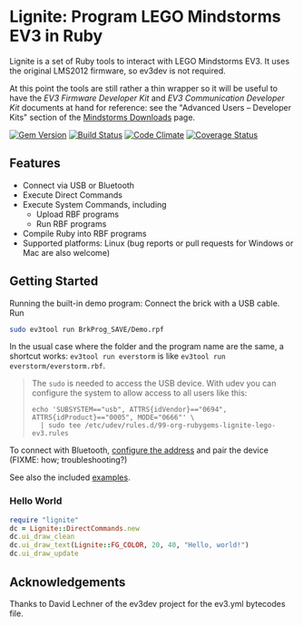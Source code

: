 # Lignite: Program LEGO Mindstorms EV3 in Ruby

Lignite is a set of Ruby tools to interact with LEGO Mindstorms EV3.
It uses the original LMS2012 firmware, so ev3dev is not required.

At this point the tools are still rather a thin wrapper so it will be useful
to have the *EV3 Firmware Developer Kit* and *EV3 Communication Developer Kit*
documents at hand for reference: see the "Advanced Users – Developer Kits"
section of the
[Mindstorms Downloads](https://www.lego.com/en-us/mindstorms/downloads) page.

[![Gem Version][GV img]][Gem Version]
[![Build Status][BS img]][Build Status]
[![Code Climate][CC img]][Code Climate]
[![Coverage Status][CS img]][Coverage Status]

[Gem Version]: https://rubygems.org/gems/lignite
[Build Status]: https://travis-ci.org/mvidner/lignite
[Code Climate]: https://codeclimate.com/github/mvidner/lignite
[Coverage Status]: https://coveralls.io/r/mvidner/lignite

[GV img]: https://badge.fury.io/rb/lignite.png
[BS img]: https://travis-ci.org/mvidner/lignite.png
[CC img]: https://codeclimate.com/github/mvidner/lignite.png
[CS img]: https://coveralls.io/repos/mvidner/lignite/badge.png?branch=master

## Features

- Connect via USB or Bluetooth
- Execute Direct Commands
- Execute System Commands, including
    - Upload RBF programs
    - Run RBF programs
- Compile Ruby into RBF programs
- Supported platforms: Linux
  (bug reports or pull requests for Windows or Mac are also welcome)


## Getting Started

Running the built-in demo program: Connect the brick with a USB cable. Run

```sh
sudo ev3tool run BrkProg_SAVE/Demo.rpf
```

In the usual case where the folder and the program name are the same, a
shortcut works: `ev3tool run everstorm` is like `ev3tool run
everstorm/everstorm.rbf`.

> The `sudo` is needed to access the USB device.
> With udev you can configure the system to allow access to all users like this:
>
>     echo 'SUBSYSTEM=="usb", ATTRS{idVendor}=="0694", ATTRS{idProduct}=="0005", MODE="0666"' \
>       | sudo tee /etc/udev/rules.d/99-org-rubygems-lignite-lego-ev3.rules

To connect with Bluetooth, [configure the address](data/lignite-btaddr) and
pair the device (FIXME: how; troubleshooting?)

See also the included [examples](examples/).

### Hello World

```rb
require "lignite"
dc = Lignite::DirectCommands.new
dc.ui_draw_clean
dc.ui_draw_text(Lignite::FG_COLOR, 20, 40, "Hello, world!")
dc.ui_draw_update
```

## Acknowledgements

Thanks to David Lechner of the ev3dev project for the ev3.yml bytecodes file.
